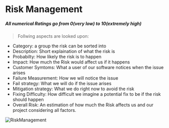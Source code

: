 # Risk Management

##### All numerical Ratings go from 0(very low) to 10(extremely high) 
> Follwing aspects are looked upon:
- Category: a group the risk can be sorted into
- Description: Short explaination of what the risk is
- Probabilty: How likely the risk is to happen 
- Impact: How much the Risk would affect us if it happens
- Customer Symtoms: What a user of our software notices when the issue arises
- Failure Measurement: How we will notice the issue 
- Fail strategy: What we will do if the issue arises
- Mitigation strategy: What we do right now to avoid the risk
- Fixing Difficulty: How difficult we imagine a potential fix to be if the risk should happen
- Overall Risk: An estimation of how much the Risk affects us and our project considering all factors. 


![RiskManagement](https://github.com/SE-TINF22B6/Plapy/assets/57218126/47fa0f2d-a835-4da7-9747-9b57248971e7)
